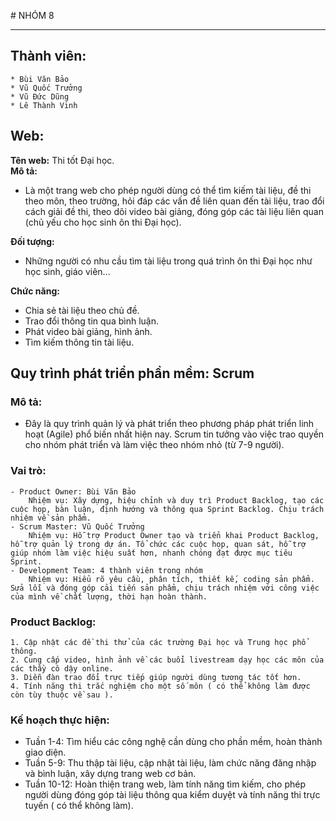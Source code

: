 ﻿﻿# NHÓM 8

***
## Thành viên:

	* Bùi Văn Bảo
	* Vũ Quốc Trưởng
	* Vũ Ðức Dũng
	* Lê Thành Vinh
	
## Web:

**Tên web:** Thi tốt Đại học.  
**Mô tả:** 
-   Là một trang web cho phép người dùng có thể tìm kiếm tài liệu, đề thi theo môn, theo trường, hỏi đáp các vấn đề liên quan đến tài liệu, trao đổi cách giải đề thi, theo dõi video bài giảng, đóng góp các tài liệu liên quan (chủ yếu cho học sinh ôn thi Đại học).  

**Ðối tượng:** 
-   Những người có nhu cầu tìm tài liệu trong quá trình ôn thi Đại học như học sinh, giáo viên...  

**Chức năng:**
-  Chia sẻ tài liệu theo chủ đề.  
-   Trao đổi thông tin qua bình luận.  
-   Phát video bài giảng, hình ảnh.  
-   Tìm kiếm thông tin tài liệu.  

## Quy trình phát triển phần mềm: Scrum

### Mô tả:
-   Đây là quy trình quản lý và phát triển theo phương pháp phát triển linh hoạt (Agile) phổ biến nhất hiện nay. Scrum tin tưởng vào việc trao quyền cho nhóm phát triển và làm việc theo nhóm nhỏ (từ 7-9 người).  

### Vai trò:
	- Product Owner: Bùi Văn Bảo  
		Nhiệm vụ: Xây dựng, hiệu chỉnh và duy trì Product Backlog, tạo các cuộc họp, bàn luận, định hướng và thông qua Sprint Backlog. Chịu trách nhiệm về sản phẩm.
	- Scrum Master: Vũ Quốc Trưởng  
		Nhiệm vụ: Hỗ trợ Product Owner tạo và triển khai Product Backlog, hỗ trợ quản lý trong dự án. Tổ chức các cuộc họp, quan sát, hỗ trợ giúp nhóm làm việc hiệu suất hơn, nhanh chóng đạt được mục tiêu Sprint.
	- Development Team: 4 thành viên trong nhóm 
		Nhiệm vụ: Hiểu rõ yêu cầu, phân tích, thiết kế, coding sản phẩm. Sửa lỗi và đóng góp cải tiến sản phẩm, chịu trách nhiệm với công việc của mình về chất lượng, thời hạn hoàn thành.
	
### Product Backlog:
	1. Cập nhật các đề thi thử của các trường Đại học và Trung học phổ thông.  
	2. Cung cấp video, hình ảnh về các buổi livestream dạy học các môn của các thầy cô dậy online.  
	3. Diễn đàn trao đổi trực tiếp giúp người dùng tương tác tốt hơn.  
	4. Tính năng thi trắc nghiệm cho một số môn ( có thể không làm được còn tùy thuộc về sau ).  

### Kế hoạch thực hiện:
-   Tuần 1-4: Tìm hiểu các công nghệ cần dùng cho phần mềm, hoàn thành giao diện.  
-   Tuần 5-9: Thu thập tài liệu, cập nhật tài liệu, làm chức năng đăng nhập và bình luận, xây dựng trang web cơ bản.  
-   Tuần 10-12: Hoàn thiện trang web, làm tính năng tìm kiếm, cho phép người dùng đóng góp tài liệu thông qua kiểm duyệt và tính năng thi trực tuyến ( có thể không làm).  
	
	
